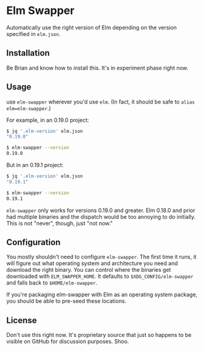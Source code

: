 # Elm Swapper

Automatically use the right version of Elm depending on the version specified in `elm.json`.

## Installation

Be Brian and know how to install this. It's in experiment phase right now.

## Usage

use `elm-swapper` wherever you'd use `elm`. (In fact, it should be safe to `alias elm=elm-swapper`.)

For example, in an 0.19.0 project:

```sh
$ jq '.elm-version' elm.json
"0.19.0"

$ elm-swapper --version
0.19.0
```

But in an 0.19.1 project:

```sh
$ jq '.elm-version' elm.json
"0.19.1"

$ elm-swapper --version
0.19.1
```

`elm-swapper` only works for versions 0.19.0 and greater.
Elm 0.18.0 and prior had multiple binaries and the dispatch would be too annoying to do initially.
This is not "never", though, just "not now."

## Configuration

You mostly shouldn't need to configure `elm-swapper`.
The first time it runs, it will figure out what operating system and architecture you need and download the right binary.
You can control where the binaries get downloaded with `ELM_SWAPPER_HOME`.
It defaults to `$XDG_CONFIG/elm-swapper` and falls back to `$HOME/elm-swapper`.

If you're packaging elm-swapper with Elm as an operating system package, you should be able to pre-seed these locations.

## License

Don't use this right now.
It's proprietary source that just so happens to be visible on GitHub for discussion purposes.
Shoo.
